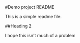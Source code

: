 #Demo project README

This is a simple readme file. 

##Heading 2

I hope this isn't much of a problem